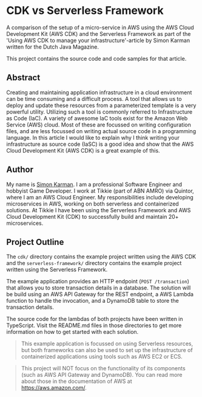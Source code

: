 CDK vs Serverless Framework
===

A comparison of the setup of a micro-service in AWS using the AWS Cloud Development Kit (AWS CDK) and the Serverless Framework as part of the 'Using AWS CDK to manage your infrastructure'-article by Simon Karman written for the Dutch Java Magazine.

This project contains the source code and code samples for that article.

## Abstract
Creating and maintaining application infrastructure in a cloud environment can be time consuming and a difficult process. A tool that allows us to deploy and update these resources from a parameterized template is a very powerful utility. Utilizing such a tool is commonly referred to Infrastructure as Code (IaC). A variety of awesome IaC tools exist for the Amazon Web Service (AWS) cloud. Most of these are focussed on writing configuration files, and are less focussed on writing actual source code in a programming language. In this article I would like to explain why I think writing your infrastructure as source code (IaSC) is a good idea and show that the AWS Cloud Development Kit (AWS CDK) is a great example of this.

## Author
My name is [Simon Karman](https://www.simonkarman.nl). I am a professional Software Engineer and hobbyist Game Developer. I work at Tikkie (part of ABN AMRO) via Quintor, where I am an AWS Cloud Engineer. My responsibilities include developing microservices in AWS, working on both serverless and containerized solutions. At Tikkie I have been using the Serverless Framework and AWS Cloud Development Kit (CDK) to successfully build and maintain 20+ microservices.

## Project Outline
The `cdk/` directory contains the example project written using the AWS CDK and the `serverless-framework/` directory contains the example project written using the Serverless Framework.

The example application provides an HTTP endpoint (`POST /transaction`) that allows you to store transaction details in a database. The solution will be build using an AWS API Gateway for the REST endpoint, a AWS Lambda function to handle the invocation, and a DynamoDB table to store the transaction details.

The source code for the lambdas of both projects have been written in TypeScript. Visit the README.md files in those directories to get more information on how to get started with each solution.

> This example application is focussed on using Serverless resources, but both frameworks can also be used to set up the infrastructure of containerized applications using tools such as AWS EC2 or ECS.

> This project will NOT focus on the functionality of its components (such as AWS API Gateway and DynamoDB). You can read more about those in the documentation of AWS at https://aws.amazon.com/.
